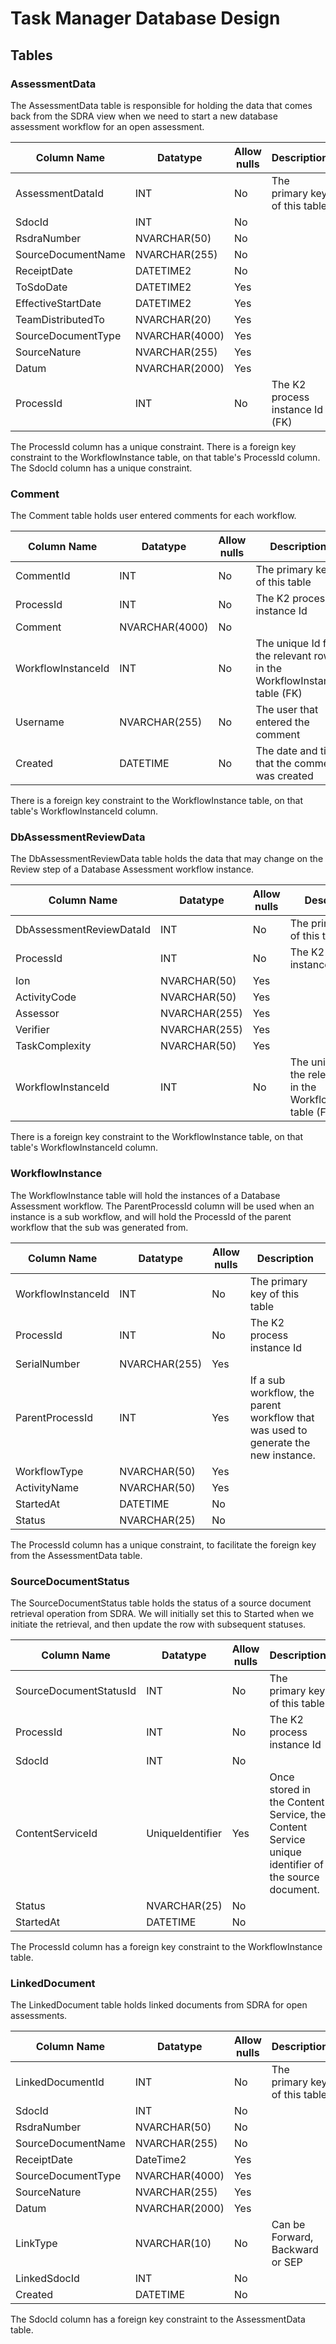 # Task Manager Database Design

## Tables

### AssessmentData

The AssessmentData table is responsible for holding the data that comes back from the SDRA view when we need to start a new
database assessment workflow for an open assessment.

| Column Name       | Datatype      | Allow nulls | Description                                                                                     |
|-------------------|---------------|-------------|-------------------------------------------------------------------------------------------------|
|AssessmentDataId   |INT            |No           |The primary key of this table                                                                    |
|SdocId             |INT            |No           |                                                                                                 |
|RsdraNumber        |NVARCHAR(50)   |No           |                                                                                                 |
|SourceDocumentName |NVARCHAR(255)  |No           |                                                                                                 |
|ReceiptDate        |DATETIME2       |No           |                                                                                                 |
|ToSdoDate          |DATETIME2       |Yes          |                                                                                                 |
|EffectiveStartDate |DATETIME2       |Yes          |                                                                                                 |
|TeamDistributedTo  |NVARCHAR(20)   |Yes          |                                                                                                 |
|SourceDocumentType |NVARCHAR(4000)  |Yes          |                                                                                                 |
|SourceNature       |NVARCHAR(255)   |Yes          |                                                                                                 |
|Datum              |NVARCHAR(2000)   |Yes          |                                                                                                 |
|ProcessId          |INT            |No           |The K2 process instance Id (FK)                                                                  |

The ProcessId column has a unique constraint.
There is a foreign key constraint to the WorkflowInstance table, on that table's ProcessId column.
The SdocId column has a unique constraint.

### Comment

The Comment table holds user entered comments for each workflow.

| Column Name       | Datatype      | Allow nulls | Description                                                                                     |
|-------------------|---------------|-------------|-------------------------------------------------------------------------------------------------|
|CommentId          |INT            |No           |The primary key of this table                                                                    |
|ProcessId          |INT            |No           |The K2 process instance Id                                                                       |
|Comment            |NVARCHAR(4000) |No           |                                                                                                 |
|WorkflowInstanceId |INT            |No           |The unique Id for the relevant row in the WorkflowInstance table (FK)                            |
|Username		    |NVARCHAR(255)  |No           |The user that entered the comment                      											|
|Created			|DATETIME       |No           |The date and time that the comment was created							                        |

There is a foreign key constraint to the WorkflowInstance table, on that table's WorkflowInstanceId column.

### DbAssessmentReviewData

The DbAssessmentReviewData table holds the data that may change on the Review step of a Database Assessment workflow instance.

| Column Name               | Datatype      | Allow nulls | Description                                                                                     |
|-------------------        |---------------|-------------|-------------------------------------------------------------------------------------------------|
|DbAssessmentReviewDataId   |INT            |No           |The primary key of this table                                                                    |
|ProcessId                  |INT            |No           |The K2 process instance Id                                                                       |
|Ion                        |NVARCHAR(50)   |Yes          |                                                                                                 |
|ActivityCode               |NVARCHAR(50)   |Yes          |                                                                                                 |
|Assessor                   |NVARCHAR(255)  |Yes          |                                                                                                 |
|Verifier                   |NVARCHAR(255)  |Yes          |                                                                                                 |
|TaskComplexity             |NVARCHAR(50)   |Yes          |                                                                                                 |
|WorkflowInstanceId         |INT            |No           |The unique Id for the relevant row in the WorkflowInstance table (FK)                            |

There is a foreign key constraint to the WorkflowInstance table, on that table's WorkflowInstanceId column.

### WorkflowInstance

The WorkflowInstance table will hold the instances of a Database Assessment workflow. The ParentProcessId column will be used when an instance is a 
sub workflow, and will hold the ProcessId of the parent workflow that the sub was generated from.

| Column Name               | Datatype      | Allow nulls | Description                                                                                     |
|-------------------        |---------------|-------------|-------------------------------------------------------------------------------------------------|
|WorkflowInstanceId         |INT            |No           |The primary key of this table                                                                    |
|ProcessId                  |INT            |No           |The K2 process instance Id                                                                       |
|SerialNumber               |NVARCHAR(255)  |Yes          |                                                                                                 |
|ParentProcessId            |INT            |Yes          |If a sub workflow, the parent workflow that was used to generate the new instance.               |
|WorkflowType               |NVARCHAR(50)   |Yes          |                                                                                                 |
|ActivityName               |NVARCHAR(50)   |Yes          |                                                                                                 |
|StartedAt                  |DATETIME       |No           |                                                                                                 |
|Status                     |NVARCHAR(25)   |No           |                                                                                                 |

The ProcessId column has a unique constraint, to facilitate the foreign key from the AssessmentData table.

### SourceDocumentStatus

The SourceDocumentStatus table holds the status of a source document retrieval operation from SDRA. We will initially set this to Started when we initiate the retrieval,
and then update the row with subsequent statuses.

| Column Name               | Datatype          | Allow nulls | Description                                                                                     |
|-------------------        |-------------------|-------------|-------------------------------------------------------------------------------------------------|
|SourceDocumentStatusId     |INT                |No           |The primary key of this table                                                                    |
|ProcessId                  |INT                |No           |The K2 process instance Id                                                                       |
|SdocId                     |INT                |No           |                                                                                                 |
|ContentServiceId           |UniqueIdentifier   |Yes          |Once stored in the Content Service, the Content Service unique identifier of the source document.|
|Status                     |NVARCHAR(25)       |No           |                                                                                                 |
|StartedAt                  |DATETIME           |No           |                                                                                                 |

The ProcessId column has a foreign key constraint to the WorkflowInstance table.

### LinkedDocument

The LinkedDocument table holds linked documents from SDRA for open assessments.

| Column Name               | Datatype          | Allow nulls | Description                                                                                     |
|-------------------        |-------------------|-------------|-------------------------------------------------------------------------------------------------|
|LinkedDocumentId     |INT                |No           |The primary key of this table     |
|SdocId                  |INT                |No           |   |
|RsdraNumber                     |NVARCHAR(50)                |No           |        |
|SourceDocumentName           |NVARCHAR(255)   |No          | |
|ReceiptDate           |DateTime2  |Yes          | |
|SourceDocumentType           |NVARCHAR(4000)   |Yes          | |
|SourceNature           |NVARCHAR(255)   |Yes          | |
|Datum           |NVARCHAR(2000)   |Yes          | |
|LinkType                     |NVARCHAR(10)       |No           |Can be Forward, Backward or SEP    |
|LinkedSdocId                     |INT       |No           |          |
|Created                  |DATETIME           |No           |            |

The SdocId column has a foreign key constraint to the AssessmentData table.
